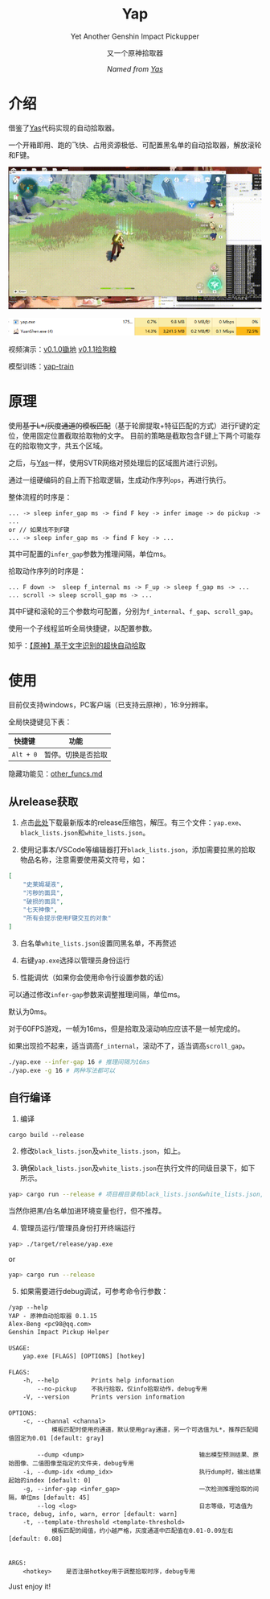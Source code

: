 <div align="center">

# Yap
Yet Another Genshin Impact Pickupper

又一个原神拾取器

_Named from [Yas](https://github.com/wormtql/yas)_

</div>

# 介绍

借鉴了[Yas](https://github.com/wormtql/yas)代码实现的自动拾取器。

一个开箱即用、跑的飞快、占用资源极低、可配置黑名单的自动拾取器，解放滚轮和F键。


![pickup demo](./imgs/pk.gif)

![cpu](./imgs/cpu.PNG)




视频演示：[v0.1.0锄地](https://www.bilibili.com/video/BV1zk4y1G72J) [v0.1.1捡狗粮](https://www.bilibili.com/video/BV1ix4y197nv) 

模型训练：[yap-train](https://github.com/Alex-Beng/yap-train)



# 原理


使用~~基于L*/灰度通道的模板匹配~~（基于轮廓提取+特征匹配的方式）进行F键的定位，使用固定位置截取拾取物的文字。
目前的策略是截取包含F键上下两个可能存在的拾取物文字，共五个区域。

之后，与[Yas](https://github.com/wormtql/yas)一样，使用SVTR网络对预处理后的区域图片进行识别。

通过一组硬编码的自上而下拾取逻辑，生成动作序列`ops`，再进行执行。

整体流程的时序是：
```
... -> sleep infer_gap ms -> find F key -> infer image -> do pickup -> ...
or // 如果找不到F键
... -> sleep infer_gap ms -> find F key -> ...
```
其中可配置的`infer_gap`参数为推理间隔，单位ms。


拾取动作序列的时序是：
```
... F down ->  sleep f_internal ms -> F_up -> sleep f_gap ms -> ...
... scroll -> sleep scroll_gap ms -> ...
```
其中F键和滚轮的三个参数均可配置，分别为`f_internal`、`f_gap`、`scroll_gap`。

使用一个子线程监听全局快捷键，以配置参数。

知乎：[【原神】基于文字识别的超快自动拾取](https://zhuanlan.zhihu.com/p/645909098)



# 使用

目前仅支持windows，PC客户端（已支持云原神），16:9分辨率。


全局快捷键见下表：

| 快捷键 | 功能 |
| --- | --- |
| `Alt + 0` | 暂停。切换是否拾取 |


隐藏功能见：[other_funcs.md](./other_funcs.md)

## 从release获取

1. 点击[此处](https://github.com/Alex-Beng/Yap/releases)下载最新版本的release压缩包，解压。有三个文件：`yap.exe`、`black_lists.json`和`white_lists.json`。

2. 使用记事本/VSCode等编辑器打开`black_lists.json`，添加需要拉黑的拾取物品名称，注意需要使用英文符号，如：


```json
[
    "史莱姆凝液",
    "污秽的面具",
    "破损的面具",
    "七天神像",
    "所有会提示使用F键交互的对象"
]
```

3. 白名单`white_lists.json`设置同黑名单，不再赘述

4. 右键`yap.exe`选择以管理员身份运行


5. 性能调优（如果你会使用命令行设置参数的话）


可以通过修改`infer-gap`参数来调整推理间隔，单位ms。

默认为0ms。

对于60FPS游戏，一帧为16ms，但是拾取及滚动响应应该不是一帧完成的。

如果出现捡不起来，适当调高`f_internal`，滚动不了，适当调高`scroll_gap`。

```bash
./yap.exe --infer-gap 16 # 推理间隔为16ms
./yap.exe -g 16 # 两种写法都可以
```


## 自行编译

1. 编译
```
cargo build --release
```

2. 修改`black_lists.json`及`white_lists.json`，如上。

3. 确保`black_lists.json`及`white_lists.json`在执行文件的同级目录下，如下所示。


```bash
yap> cargo run --release # 项目根目录有black_lists.json&white_lists.json, work
```
当然你把黑/白名单加进环境变量也行，但不推荐。


4. 管理员运行/管理员身份打开终端运行

```bash
yap> ./target/release/yap.exe 
```
or 
```bash
yap> cargo run --release
```


5. 如果需要进行debug调试，可参考命令行参数：
```
/yap --help
YAP - 原神自动拾取器 0.1.15
Alex-Beng <pc98@qq.com>
Genshin Impact Pickup Helper

USAGE:
    yap.exe [FLAGS] [OPTIONS] [hotkey]

FLAGS:
    -h, --help         Prints help information
        --no-pickup    不执行拾取，仅info拾取动作，debug专用
    -V, --version      Prints version information

OPTIONS:
    -c, --channal <channal>
            模板匹配时使用的通道，默认使用gray通道，另一个可选值为L*，推荐匹配阈值固定为0.01 [default: gray]

        --dump <dump>                                输出模型预测结果、原始图像、二值图像至指定的文件夹，debug专用
    -i, --dump-idx <dump_idx>                        执行dump时，输出结果起始的index [default: 0]
    -g, --infer-gap <infer_gap>                      一次检测推理拾取的间隔，单位ms [default: 45]
        --log <log>                                  日志等级，可选值为trace, debug, info, warn, error [default: warn]
    -t, --template-threshold <template-threshold>
            模板匹配的阈值，约小越严格，灰度通道中匹配值在0.01-0.09左右 [default: 0.08]


ARGS:
    <hotkey>    是否注册hotkey用于调整拾取时序，debug专用
```

Just enjoy it!


